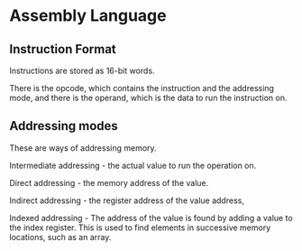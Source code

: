 # Assembly Language

## Instruction Format

Instructions are stored as 16-bit words.

There is the opcode, which contains the instruction and the addressing mode, and there is the operand, which is the data to run the instruction on.

## Addressing modes

These are ways of addressing memory.

Intermediate addressing - the actual value to run the operation on.

Direct addressing - the memory address of the value.

Indirect addressing - the register address of the value address,

Indexed addressing - The address of the value is found by adding a value to the index register. This is used to find elements in successive memory locations, such as an array.